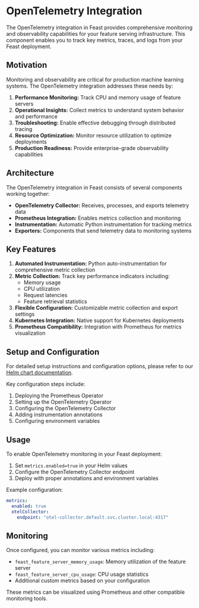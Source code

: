 # OpenTelemetry Integration

The OpenTelemetry integration in Feast provides comprehensive monitoring and observability capabilities for your feature serving infrastructure. This component enables you to track key metrics, traces, and logs from your Feast deployment.

## Motivation

Monitoring and observability are critical for production machine learning systems. The OpenTelemetry integration addresses these needs by:

1. **Performance Monitoring:** Track CPU and memory usage of feature servers
2. **Operational Insights:** Collect metrics to understand system behavior and performance
3. **Troubleshooting:** Enable effective debugging through distributed tracing
4. **Resource Optimization:** Monitor resource utilization to optimize deployments
5. **Production Readiness:** Provide enterprise-grade observability capabilities

## Architecture

The OpenTelemetry integration in Feast consists of several components working together:

- **OpenTelemetry Collector:** Receives, processes, and exports telemetry data
- **Prometheus Integration:** Enables metrics collection and monitoring
- **Instrumentation:** Automatic Python instrumentation for tracking metrics
- **Exporters:** Components that send telemetry data to monitoring systems

## Key Features

1. **Automated Instrumentation:** Python auto-instrumentation for comprehensive metric collection
2. **Metric Collection:** Track key performance indicators including:
   - Memory usage
   - CPU utilization
   - Request latencies
   - Feature retrieval statistics
3. **Flexible Configuration:** Customizable metric collection and export settings
4. **Kubernetes Integration:** Native support for Kubernetes deployments
5. **Prometheus Compatibility:** Integration with Prometheus for metrics visualization

## Setup and Configuration

For detailed setup instructions and configuration options, please refer to our [Helm chart documentation](https://github.com/feast-dev/feast/blob/master/infra/charts/feast-feature-server/opentelemetry.md).

Key configuration steps include:

1. Deploying the Prometheus Operator
2. Setting up the OpenTelemetry Operator
3. Configuring the OpenTelemetry Collector
4. Adding instrumentation annotations
5. Configuring environment variables

## Usage

To enable OpenTelemetry monitoring in your Feast deployment:

1. Set `metrics.enabled=true` in your Helm values
2. Configure the OpenTelemetry Collector endpoint
3. Deploy with proper annotations and environment variables

Example configuration:
```yaml
metrics:
  enabled: true
  otelCollector:
    endpoint: "otel-collector.default.svc.cluster.local:4317"
```

## Monitoring

Once configured, you can monitor various metrics including:

- `feast_feature_server_memory_usage`: Memory utilization of the feature server
- `feast_feature_server_cpu_usage`: CPU usage statistics
- Additional custom metrics based on your configuration

These metrics can be visualized using Prometheus and other compatible monitoring tools.
